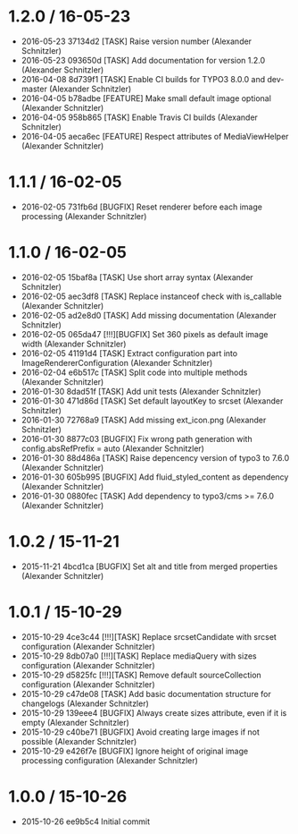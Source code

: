 1.2.0 / 16-05-23
==================

  * 2016-05-23  37134d2  [TASK] Raise version number (Alexander Schnitzler)
  * 2016-05-23  093650d  [TASK] Add documentation for version 1.2.0 (Alexander Schnitzler)
  * 2016-04-08  8d739f1  [TASK] Enable CI builds for TYPO3 8.0.0 and dev-master (Alexander Schnitzler)
  * 2016-04-05  b78adbe  [FEATURE] Make small default image optional (Alexander Schnitzler)
  * 2016-04-05  958b865  [TASK] Enable Travis CI builds (Alexander Schnitzler)
  * 2016-04-05  aeca6ec  [FEATURE] Respect attributes of MediaViewHelper (Alexander Schnitzler)

1.1.1 / 16-02-05
==================

  * 2016-02-05  731fb6d  [BUGFIX] Reset renderer before each image processing (Alexander Schnitzler)

1.1.0 / 16-02-05
==================

  * 2016-02-05  15baf8a  [TASK] Use short array syntax (Alexander Schnitzler)
  * 2016-02-05  aec3df8  [TASK] Replace instanceof check with is_callable (Alexander Schnitzler)
  * 2016-02-05  ad2e8d0  [TASK] Add missing documentation (Alexander Schnitzler)
  * 2016-02-05  065da47  [!!!][BUGFIX] Set 360 pixels as default image width (Alexander Schnitzler)
  * 2016-02-05  41191d4  [TASK] Extract configuration part into ImageRendererConfiguration (Alexander Schnitzler)
  * 2016-02-04  e6b517c  [TASK] Split code into multiple methods (Alexander Schnitzler)
  * 2016-01-30  8dad51f  [TASK] Add unit tests (Alexander Schnitzler)
  * 2016-01-30  471d86d  [TASK] Set default layoutKey to srcset (Alexander Schnitzler)
  * 2016-01-30  72768a9  [TASK] Add missing ext_icon.png (Alexander Schnitzler)
  * 2016-01-30  8877c03  [BUGFIX] Fix wrong path generation with config.absRefPrefix = auto (Alexander Schnitzler)
  * 2016-01-30  88d486a  [TASK] Raise depencency version of typo3 to 7.6.0 (Alexander Schnitzler)
  * 2016-01-30  605b995  [BUGFIX] Add fluid_styled_content as dependency (Alexander Schnitzler)
  * 2016-01-30  0880fec  [TASK] Add dependency to typo3/cms >= 7.6.0 (Alexander Schnitzler)

1.0.2 / 15-11-21
==================

  * 2015-11-21  4bcd1ca  [BUGFIX] Set alt and title from merged properties (Alexander Schnitzler)

1.0.1 / 15-10-29
==================

  * 2015-10-29  4ce3c44  [!!!][TASK] Replace srcsetCandidate with srcset configuration (Alexander Schnitzler)
  * 2015-10-29  8db07a0  [!!!][TASK] Replace mediaQuery with sizes configuration (Alexander Schnitzler)
  * 2015-10-29  d5825fc  [!!!][TASK] Remove default sourceCollection configuration (Alexander Schnitzler)
  * 2015-10-29  c47de08  [TASK] Add basic documentation structure for changelogs (Alexander Schnitzler)
  * 2015-10-29  139eee4  [BUGFIX] Always create sizes attribute, even if it is empty (Alexander Schnitzler)
  * 2015-10-29  c40be71  [BUGFIX] Avoid creating large images if not possible (Alexander Schnitzler)
  * 2015-10-29  e426f7e  [BUGFIX] Ignore height of original image processing configuration (Alexander Schnitzler)

1.0.0 / 15-10-26
==================

  * 2015-10-26  ee9b5c4  Initial commit
